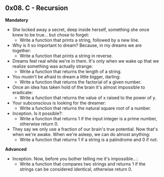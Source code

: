 ## 0x08. C - Recursion

**Mandatory**

- She locked away a secret, deep inside herself, something she once knew to be true... but chose to forget:
  - Write a function that prints a string, followed by a new line.
- Why is it so important to dream? Because, in my dreams we are together:
  - Write a function that prints a string in reverse.
- Dreams feel real while we're in them. It's only when we wake up that we realize something was actually strange:
  - Write a function that returns the length of a string.
- You mustn't be afraid to dream a little bigger, darling:
  - Write a function that returns the factorial of a given number.
- Once an idea has taken hold of the brain it's almost impossible to eradicate:
  - Write a function that returns the value of x raised to the power of y.
- Your subconscious is looking for the dreamer:
  - Write a function that returns the natural square root of a number.
- Inception. Is it possible?:
  - Write a function that returns 1 if the input integer is a prime number, otherwise return 0.
- They say we only use a fraction of our brain's true potential. Now that's when we're awake. When we're asleep, we can do almost anything:
  - Write a function that returns 1 if a string is a palindrome and 0 if not.

**Advanced**

- Inception. Now, before you bother telling me it's impossible...:
  - Write a function that compares two strings and returns 1 if the strings can be considered identical, otherwise return 0.